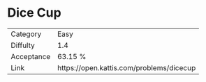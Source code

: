 # Dice Cup

<table>
    <tr>
        <td>Category</td>
        <td>Easy</td>
    </tr>
    <tr>
        <td>Diffulty</td>
        <td>1.4</td>
    </tr>
    <tr>
        <td>Acceptance</td>
        <td>63.15 %</td>
    </tr>
    <tr>
        <td>Link</td>
        <td>https://open.kattis.com/problems/dicecup</td>
    </tr>
</table>
